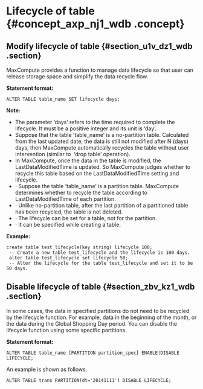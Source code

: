 # Lifecycle of table {#concept_axp_nj1_wdb .concept}

## Modify lifecycle of table {#section_u1v_dz1_wdb .section}

MaxCompute provides a function to manage data lifecycle so that user can release storage space and simplify the data recycle flow.

**Statement format:**

```
ALTER TABLE table_name SET lifecycle days;
```

**Note:** 

-   The parameter ‘days’ refers to the time required to complete the lifecycle. It must be a positive integer and its unit is ‘day’.
-   Suppose that the table ‘table\_name’ is a no-partition table. Calculated from the last updated date, the data is still not modified after N \(days\) days, then MaxCompute automatically recycles the table without user intervention \(similar to  ‘drop table’ operation\).
-   In MaxCompute, once the data in the table is modified, the LastDataModifiedTime is updated. So MaxCompute judges whether to recycle this table based on the LastDataModifiedTime setting and lifecycle.
-   · Suppose the table ‘table\_name’ is a partition table. MaxCompute determines whether to recycle the table according to LastDataModifiedTime of each partition.
-   · Unlike no-partition table, after the last partition of a partitioned table has been recycled, the table is not deleted.
-   · The lifecycle can be set for a table, not for the partition.
-   · It can be specified while creating a table.

**Example:**

```
create table test_lifecycle(key string) lifecycle 100;
 -- Create a new table test_lifecycle and the lifecycle is 100 days.
 alter table test_lifecycle set lifecycle 50;
 -- Alter the lifecycle for the table test_lifecycle and set it to be 50 days.
```

## Disable lifecycle of table {#section_zbv_kz1_wdb .section}

In some cases, the data in specified partitions do not need to be recycled by the lifecycle function. For example, data in the beginning of the month, or the data during the Global Shopping Day period. You can disable the lifecycle function using some specific partitions.

**Statement format:**

```
ALTER TABLE table_name [PARTITION partition_spec] ENABLE|DISABLE LIFECYCLE;
```

An example is shown as follows.

```
ALTER TABLE trans PARTITION(dt='20141111') DISABLE LIFECYCLE;
```

